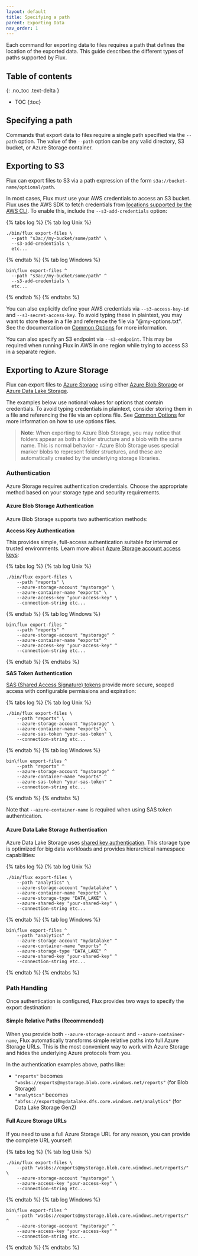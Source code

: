 ```yaml
---
layout: default
title: Specifying a path
parent: Exporting Data
nav_order: 1
---
```


Each command for exporting data to files requires a path that defines the location of the exported data. 
This guide describes the different types of paths supported by Flux.

## Table of contents
{: .no_toc .text-delta }

- TOC
{:toc}

## Specifying a path

Commands that export data to files require a single path specified via the `--path` option. 
The value of the `--path` option can be any valid directory, S3 bucket, or Azure Storage container. 

## Exporting to S3

Flux can export files to S3 via a path expression of the form `s3a://bucket-name/optional/path`.

In most cases, Flux must use your AWS credentials to access an S3 bucket. Flux uses the AWS SDK to fetch credentials from
[locations supported by the AWS CLI](https://docs.aws.amazon.com/cli/latest/userguide/cli-authentication-short-term.html).
To enable this, include the `--s3-add-credentials` option:

{% tabs log %}
{% tab log Unix %}
```
./bin/flux export-files \
  --path "s3a://my-bucket/some/path" \
  --s3-add-credentials \
  etc...
```
{% endtab %}
{% tab log Windows %}
```
bin\flux export-files ^
  --path "s3a://my-bucket/some/path" ^
  --s3-add-credentials \
  etc...
```
{% endtab %}
{% endtabs %}


You can also explicitly define your AWS credentials via `--s3-access-key-id` and `--s3-secret-access-key`. To avoid
typing these in plaintext, you may want to store these in a file and reference the file via "@my-options.txt". See
the documentation on [Common Options](../common-options.md) for more information.

You can also specify an S3 endpoint via `--s3-endpoint`. This may be required when running Flux in AWS in one region
while trying to access S3 in a separate region.

## Exporting to Azure Storage

Flux can export files to [Azure Storage](https://docs.microsoft.com/en-us/azure/storage/common/storage-introduction) using either [Azure Blob Storage](https://docs.microsoft.com/en-us/azure/storage/blobs/storage-blobs-introduction) or [Azure Data Lake Storage](https://docs.microsoft.com/en-us/azure/storage/blobs/data-lake-storage-introduction). 

The examples below use notional values for options that contain credentials. To avoid typing credentials in plaintext, 
consider storing them in a file and referencing the file via an options file. 
See [Common Options](../common-options.md) for more information on how to use options files.

> **Note**: When exporting to Azure Blob Storage, you may notice that folders appear as both a folder structure and a blob with the same name. This is normal behavior - Azure Blob Storage uses special marker blobs to represent folder structures, and these are automatically created by the underlying storage libraries.

### Authentication

Azure Storage requires authentication credentials. Choose the appropriate method based on your storage type and security requirements.

#### Azure Blob Storage Authentication

Azure Blob Storage supports two authentication methods:

**Access Key Authentication**

This provides simple, full-access authentication suitable for internal or trusted environments. Learn more about [Azure Storage account access keys](https://docs.microsoft.com/en-us/azure/storage/common/storage-account-keys-manage):

{% tabs log %}
{% tab log Unix %}
```
./bin/flux export-files \
    --path "reports" \
    --azure-storage-account "mystorage" \
    --azure-container-name "exports" \
    --azure-access-key "your-access-key" \
    --connection-string etc... 
```
{% endtab %}
{% tab log Windows %}
```
bin\flux export-files ^
    --path "reports" ^
    --azure-storage-account "mystorage" ^
    --azure-container-name "exports" ^
    --azure-access-key "your-access-key" ^
    --connection-string etc... 
```
{% endtab %}
{% endtabs %}

**SAS Token Authentication**

[SAS (Shared Access Signature) tokens](https://docs.microsoft.com/en-us/azure/storage/common/storage-sas-overview) provide more secure, scoped access with configurable permissions and expiration:

{% tabs log %}
{% tab log Unix %}
```
./bin/flux export-files \
    --path "reports" \
    --azure-storage-account "mystorage" \
    --azure-container-name "exports" \
    --azure-sas-token "your-sas-token" \
    --connection-string etc... 
```
{% endtab %}
{% tab log Windows %}
```
bin\flux export-files ^
    --path "reports" ^
    --azure-storage-account "mystorage" ^
    --azure-container-name "exports" ^
    --azure-sas-token "your-sas-token" ^
    --connection-string etc... 
```
{% endtab %}
{% endtabs %}

Note that `--azure-container-name` is required when using SAS token authentication.

#### Azure Data Lake Storage Authentication

Azure Data Lake Storage uses [shared key authentication](https://docs.microsoft.com/en-us/azure/storage/common/storage-account-keys-manage). This storage type is optimized for big data workloads and provides hierarchical namespace capabilities:

{% tabs log %}
{% tab log Unix %}
```
./bin/flux export-files \
    --path "analytics" \
    --azure-storage-account "mydatalake" \
    --azure-container-name "exports" \
    --azure-storage-type "DATA_LAKE" \
    --azure-shared-key "your-shared-key" \
    --connection-string etc... 
```
{% endtab %}
{% tab log Windows %}
```
bin\flux export-files ^
    --path "analytics" ^
    --azure-storage-account "mydatalake" ^
    --azure-container-name "exports" ^
    --azure-storage-type "DATA_LAKE" ^
    --azure-shared-key "your-shared-key" ^
    --connection-string etc... 
```
{% endtab %}
{% endtabs %}

### Path Handling

Once authentication is configured, Flux provides two ways to specify the export destination:

#### Simple Relative Paths (Recommended)

When you provide both `--azure-storage-account` and `--azure-container-name`, Flux automatically transforms simple relative paths into full Azure Storage URLs. This is the most convenient way to work with Azure Storage and hides the underlying Azure protocols from you.

In the authentication examples above, paths like:
- `"reports"` becomes `"wasbs://exports@mystorage.blob.core.windows.net/reports"` (for Blob Storage)
- `"analytics"` becomes `"abfss://exports@mydatalake.dfs.core.windows.net/analytics"` (for Data Lake Storage Gen2)

#### Full Azure Storage URLs

If you need to use a full Azure Storage URL for any reason, you can provide the complete URL yourself:

{% tabs log %}
{% tab log Unix %}
```
./bin/flux export-files \
    --path "wasbs://exports@mystorage.blob.core.windows.net/reports/" \
    --azure-storage-account "mystorage" \
    --azure-access-key "your-access-key" \
    --connection-string etc... 
```
{% endtab %}
{% tab log Windows %}
```
bin\flux export-files ^
    --path "wasbs://exports@mystorage.blob.core.windows.net/reports/" ^
    --azure-storage-account "mystorage" ^
    --azure-access-key "your-access-key" ^
    --connection-string etc... 
```
{% endtab %}
{% endtabs %}
